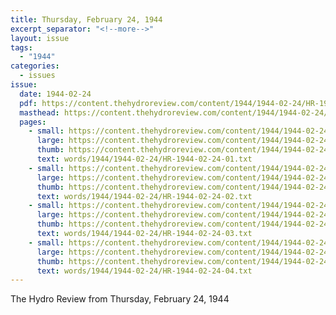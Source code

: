 ```yaml
---
title: Thursday, February 24, 1944
excerpt_separator: "<!--more-->"
layout: issue
tags:
  - "1944"
categories:
  - issues
issue:
  date: 1944-02-24
  pdf: https://content.thehydroreview.com/content/1944/1944-02-24/HR-1944-02-24.pdf
  masthead: https://content.thehydroreview.com/content/1944/1944-02-24/masthead/HR-1944-02-24.jpg
  pages:
    - small: https://content.thehydroreview.com/content/1944/1944-02-24/small/HR-1944-02-24-01.jpg
      large: https://content.thehydroreview.com/content/1944/1944-02-24/large/HR-1944-02-24-01.jpg
      thumb: https://content.thehydroreview.com/content/1944/1944-02-24/thumbnails/HR-1944-02-24-01.jpg
      text: words/1944/1944-02-24/HR-1944-02-24-01.txt
    - small: https://content.thehydroreview.com/content/1944/1944-02-24/small/HR-1944-02-24-02.jpg
      large: https://content.thehydroreview.com/content/1944/1944-02-24/large/HR-1944-02-24-02.jpg
      thumb: https://content.thehydroreview.com/content/1944/1944-02-24/thumbnails/HR-1944-02-24-02.jpg
      text: words/1944/1944-02-24/HR-1944-02-24-02.txt
    - small: https://content.thehydroreview.com/content/1944/1944-02-24/small/HR-1944-02-24-03.jpg
      large: https://content.thehydroreview.com/content/1944/1944-02-24/large/HR-1944-02-24-03.jpg
      thumb: https://content.thehydroreview.com/content/1944/1944-02-24/thumbnails/HR-1944-02-24-03.jpg
      text: words/1944/1944-02-24/HR-1944-02-24-03.txt
    - small: https://content.thehydroreview.com/content/1944/1944-02-24/small/HR-1944-02-24-04.jpg
      large: https://content.thehydroreview.com/content/1944/1944-02-24/large/HR-1944-02-24-04.jpg
      thumb: https://content.thehydroreview.com/content/1944/1944-02-24/thumbnails/HR-1944-02-24-04.jpg
      text: words/1944/1944-02-24/HR-1944-02-24-04.txt
---
```


The Hydro Review from Thursday, February 24, 1944

<!--more-->

